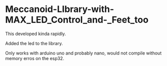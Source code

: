# Meccanoid-LIbrary-with-MAX_LED_Control_and-_Feet_too

This developed kinda rapidly.

Added the led to the library.

Only works with arduino uno and probably nano, would not compile without memory erros on the esp32.
